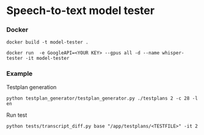 # Speech-to-text model tester

### Docker

```shell
docker build -t model-tester .
```
```shell
docker run  -e GoogleAPI=<YOUR KEY> --gpus all -d --name whisper-tester -it model-tester
```

### Example
Testplan generation
```shell
python testplan_generator/testplan_generator.py ./testplans 2 -c 28 -l en
```

Run test
```shell
python tests/transcript_diff.py base "/app/testplans/<TESTFILE>" -it 2
```
